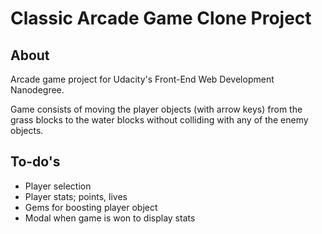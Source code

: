 # Classic Arcade Game Clone Project

## About

Arcade game project for Udacity's Front-End Web Development Nanodegree.

Game consists of moving the player objects (with arrow keys) from the grass blocks to the water blocks without colliding with any of the enemy objects.

## To-do's

- Player selection
- Player stats; points, lives
- Gems for boosting player object
- Modal when game is won to display stats
